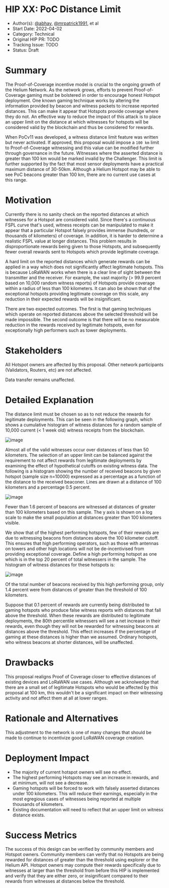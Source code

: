 # HIP XX: PoC Distance Limit

- Author(s): [@abhay](https://github.com/abhay),
  [@mrpatrick1991](https://github.com/mrpatrick1991), et al
- Start Date: 2022-04-02
- Category: Technical
- Original HIP PR: TODO
- Tracking Issue: TODO
- Status: Draft

# Summary

The Proof-of-Coverage incentive model is crucial to the ongoing growth of the
Helium Network. As the network grows, efforts to prevent Proof-of-Coverage
gaming must be bolstered in order to encourage honest Hotspot deployment. One
known gaming technique works by altering the information provided by beacon and
witness packets to increase reported distances. This can make it appear that
Hotspots provide coverage where they do not. An effective way to reduce the
impact of this attack is to place an upper limit on the distance at which
witnesses for hotspots will be considered valid by the blockchain and thus be
considered for rewards. 

When PoCv11 was developed, a witness distance limit feature was written but
never activated. If approved, this proposal would impose a `100 km` limit to
Proof-of-Coverage witnessing and this value can be modified further through
governance in the future. Witnesses where the asserted distance is greater than
100 km would be marked invalid by the Challenger. This limit is further
supported by the fact that most sensor deployments have a practical maximum
distance of 30-50km. Although a Helium Hotspot may be able to see PoC beacons
greater than 100 km, there are no current use cases at this range.

# Motivation

Currently there is no sanity check on the reported distances at which witnesses
for a Hotspot are considered valid. Since there's a continuous FSPL curve that's
used, witness receipts can be manipulated to make it appear that a particular
Hotspot falsely provides immense (hundreds, or thousands of kilometers) of
coverage. In addition, it is harder to determine a realistic FSPL value at
longer distances. This problem results in disproportionate rewards being given
to those Hotspots, and subsequently fewer overall rewards sent to Hotspots which
provide legitimate coverage. 

A hard limit on the reported distances which generate rewards can be applied in
a way which does not significantly affect legitimate hotspots. This is because
LoRaWAN works when there is a clear line of sight between the transmitter and
the receiver. For example, the vast majority (> 99.9 percent based on 10,000
random witness reports) of Hotspots provide coverage within a radius of less
than 100 kilometers. It can also be shown that of the exceptional hotspots
providing legitimate coverage on this scale, any reduction in their expected
rewards will be insignificant.

There are two expected outcomes. The first is that gaming techniques which
operate on reported distances above the selected threshold will be made
impossible. The second outcome is that there will be no measurable reduction in
the rewards received by legitimate hotspots, even for exceptionally high
performers such as tower deployments.

# Stakeholders

All Hotspot owners are affected by this proposal. Other network participants
(Validators, Routers, etc) are not affected.
 
Data transfer remains unaffected.

# Detailed Explanation

The distance limit must be chosen so as to not reduce the rewards for legitimate
deployments. This can be seen in the following graph, which shows a cumulative
histogram of witness distances for a random sample of 10,000 current (< 1 week
old) witness receipts from the blockchain.

![image](https://user-images.githubusercontent.com/75/161450340-268091ce-793a-4c4a-bd1c-0155146ca035.png)

Almost all of the valid witnesses occur over distances of less than 50
kilometers. The selection of an upper limit can be balanced against the
requirement to not affect rewards from legitimate deployments by examining the
effect of hypothetical cutoffs on existing witness data. The following is a
histogram showing the number of received beacons by given hotspot (sample size
n=10000) expressed as a percentage as a function of the distance to the received
beaconer. Lines are drawn at a distance of 100 kilometers and a percentage 0.5
percent. 

![image](https://user-images.githubusercontent.com/75/161450359-824ad2d1-08d1-4ddc-974a-c358560990b3.png)

Fewer than 1.6 percent of beacons are witnessed at distances of greater than 100
kilometers based on this sample. The y axis is shown on a log scale to make the
small population at distances greater than 100 kilometers visible. 

We show that of the highest performing hotspots, few of their rewards are due to
witnessing beacons from distances above the 100 kilometer cutoff. This ensures
that high performing operators, such as those with antennas on towers and other
high locations will not be de-incentivised from providing exceptional coverage.
Define a high performing hotspot as one which is in the top 20 percent of total
witnessers in the sample. The histogram of witness distances for these hotspots
is:

![image](https://user-images.githubusercontent.com/75/161450371-71b40b33-c0b1-455f-9446-89a23fe394ee.png)

Of the total number of beacons received by this high performing group, only 1.4
percent were from distances of greater than the threshold of 100 kilometers. 

Suppose that 0.1 percent of rewards are currently being distributed to gaming
hotspots who produce false witness reports with distances that fall above the
threshold. When these rewards are distributed to legitimate deployments, the
80th percentile witnessers will see a net increase in their rewards, even though
they will not be rewarded for witnessing beacons at distances above the
threshold. This effect increases if the percentage of gaming at these distances
is higher than we assumed. Ordinary hotspots, who witness beacons at shorter
distances, will be unaffected. 

# Drawbacks

This proposal realigns Proof of Coverage closer to effective distances of
existing devices and LoRaWAN use cases. Although we acknolwedge that there are a
small set of legitimate Hotspots who would be affected by this proposal at 100
km, this wouldn't be a significant impact on their witnessing activity and not
affect them at all at lower ranges.

# Rationale and Alternatives

This adjustment to the network is one of many changes that should be made to
continue to incentivize good LoRaWAN coverage creation. 

# Deployment Impact

* The majority of current hotspot owners will see no effect.
* The highest performing Hotspots may see an increase in rewards, and at
  minimum, will not see a decrease. 
* Gaming hotspots will be forced to work with falsely asserted distances under
  100 kilometers. This will reduce their earnings, especially in the most
  egregious cases of witnesses being reported at multiple thousands of
  kilometers. 
* Existing documentation will need to reflect that an upper limit on witness
  distance exists. 

# Success Metrics

The success of this design can be verified by community members and Hotspot
owners. Community members can verify that no Hotspots are being rewarded for
distances of greater than the threshold using explorer or the Helium API.
Hotspot owners may compute their rewards specifically due to witnesses at larger
than the threshold from before this HIP is implemented and verify that they are
either zero, or insignificant compared to their rewards from witnesses at
distances below the threshold. 
